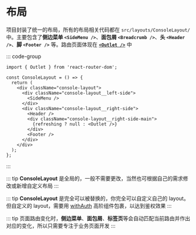 # 布局

项目封装了统一的布局，所有的布局相关代码都在 `src/layouts/ConsoleLayout/` 中。主要包含了**侧边菜单 `<SideMenu />`**、**面包屑 `<Breadcrumb />`**、**头 `<Header />`**、**脚 `<Footer />`** 等。路由页面体现在 [**`<Outlet />`**](https://reactrouter.com/en/main/components/outlet) 中

<script setup>
import Layout from '../components/Layout.vue';
</script>

<Layout />

::: code-group

```tsx [src/layouts/ConsoleLayout/index.tsx]
import { Outlet } from 'react-router-dom';

const ConsoleLayout = () => {
  return (
    <div className="console-layout">
      <div className="console-layout__left-side">
        <SideMenu />
      </div>
      <div className="console-layout__right-side">
        <Header />
        <div className="console-layout__right-side-main">
          {refreshing ? null : <Outlet />}
        </div>
        <Footer />
      </div>
    </div>
  );
};
```

:::

::: tip
**ConsoleLayout** 是全局的，一般不需要更改，当然也可根据自己的需求修改或新增自定义布局
:::

::: tip
**ConsoleLayout** 是完全可以被替换的，你完全可以自定义自己的 layout。但自定义的 layout，需要用 [withAuth](./auth) 高阶组件包裹，以达到鉴权效果
:::

::: tip
页面路由变化时，**侧边菜单**、**面包屑**、**标签页**等会自动匹配当前路由并作出对应的变化，所以只需要专注于业务页面开发
:::
